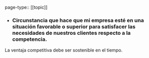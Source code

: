 page-type:: [[topic]]
- ### Circunstancia que hace que mi empresa esté en una situación favorable o superior para satisfacer las necesidades de nuestros clientes respecto a la competencia.

La ventaja competitiva debe ser sostenible en el tiempo.


